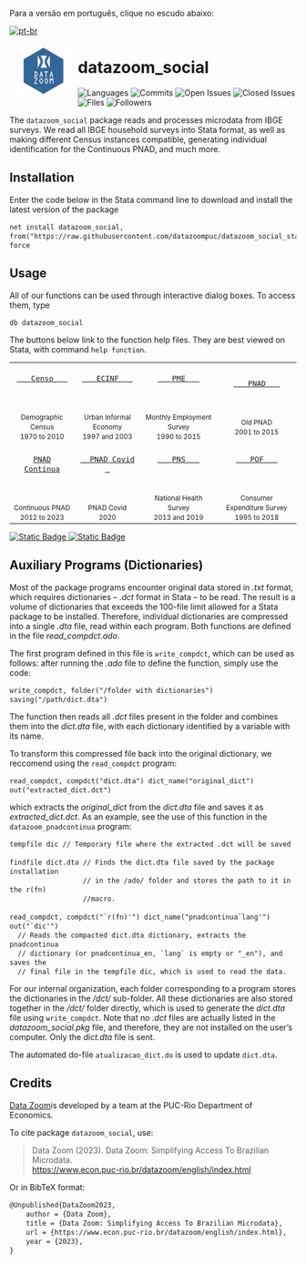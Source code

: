 
Para a versão em português, clique no escudo abaixo:
<!-- badges: start -->
[![pt-br](https://img.shields.io/badge/lang-pt--br-blue.svg)](https://github.com/datazoompuc/datazoom_social_Stata/blob/English-READ.ME/README.md)

<a href="https://github.com/datazoompuc/datazoom_social_Stata"><img src="https://raw.githubusercontent.com/datazoompuc/datazoom_social_stata/master/logo.png" align="left" width="100" hspace="10" vspace="6"></a>

<!-- README.md is generated from README.Rmd. Please edit that file -->

# datazoom_social

<!-- badges: start -->

![Languages](https://img.shields.io/github/languages/count/datazoompuc/datazoom_social_Stata?style=flat)
![Commits](https://img.shields.io/github/commit-activity/y/datazoompuc/datazoom_social_Stata?style=flat)
![Open
Issues](https://img.shields.io/github/issues-raw/datazoompuc/datazoom_social_Stata?style=flat)
![Closed
Issues](https://img.shields.io/github/issues-closed-raw/datazoompuc/datazoom_social_Stata?style=flat)
![Files](https://img.shields.io/github/directory-file-count/datazoompuc/datazoom_social_Stata?style=flat)
![Followers](https://img.shields.io/github/followers/datazoompuc?style=flat)
<!-- badges: end -->

The `datazoom_social` package reads and processes microdata from IBGE
surveys. We read all IBGE household surveys into Stata format, as well
as making different Census instances compatible, generating individual
identification for the Continuous PNAD, and much more.

## Installation <a name="instalacao"></a>

Enter the code below in the Stata command line to download and install
the latest version of the package

    net install datazoom_social, from("https://raw.githubusercontent.com/datazoompuc/datazoom_social_stata/master/") force

## Usage

All of our functions can be used through interactive dialog boxes. To
access them, type

    db datazoom_social

The buttons below link to the function help files. They are best viewed
on Stata, with command `help function`.

|                                                                                                                                                                                                                         |                                                                                                                                                                                                     |                                                                                                                                                                                                 |                                                                                                                                                                                                   |
|:-----------------------------------------------------------------------------------------------------------------------------------------------------------------------------------------------------------------------:|:---------------------------------------------------------------------------------------------------------------------------------------------------------------------------------------------------:|:-----------------------------------------------------------------------------------------------------------------------------------------------------------------------------------------------:|:-------------------------------------------------------------------------------------------------------------------------------------------------------------------------------------------------:|
|             <a href = "Censo/datazoom_censo_en.sthlp"> <kbd> <br>    <font size = 3> Censo </font>    <br><br> </kbd> </a> <br> <br> <small> Demographic Census </small> <br> <small> 1970 to 2010 </small>             | <a href = "ECINF/datazoom_ecinf_en.sthlp"> <kbd> <br>    <font size = 3> ECINF </font>    <br><br> </kbd> </a> <br><br> <small> Urban Informal Economy </small> <br> <small> 1997 and 2003 </small> | <a href = "PME/datazoom_pme_en.sthlp"> <kbd> <br>    <font size = 3> PME </font>    <br><br> </kbd> </a> <br><br> <small> Monthly Employment Survey </small> <br> <small> 1990 to 2015 </small> |         <a href = "PNAD/datazoom_pnad_en.sthlp"> <kbd> <br>    <font size = 3> PNAD </font>    <br><br> </kbd> </a> <br><br> <small> Old PNAD </small> <br> <small> 2001 to 2015 </small>         |
| <a href = "PNAD_Continua/Trimestral/datazoom_pnadcontinua_en.sthlp"> <kbd> <br> <font size = 3> PNAD Contínua </font> <br><br> </kbd> </a> <br><br> <small> Continuous PNAD </small> <br> <small> 2012 to 2023 </small> |     <a href = "PNAD_Covid/datazoom_pnad_covid_en.sthlp"> <kbd> <br>   <font size = 3> PNAD Covid </font>   <br><br> </kbd> </a> <br><br> <small> PNAD Covid </small> <br> <small> 2020 </small>     |  <a href = "PNS/datazoom_pns_en.sthlp"> <kbd> <br>    <font size = 3> PNS </font>    <br><br> </kbd> </a> <br><br> <small> National Health Survey </small> <br> <small> 2013 and 2019 </small>  | <a href = "POF/datazoom_pof_en.sthlp"> <kbd> <br>    <font size = 3> POF </font>    <br><br> </kbd> </a> <br><br> <small> Consumer Expenditure Survey </small> <br> <small> 1995 to 2018 </small> |

<a href = "#credits">![Static
Badge](https://img.shields.io/badge/Credits%20-%20PUC%20Rio%20Department%20of%20Economics%20-%20blue)
</a> <a href = "#credits"> ![Static
Badge](https://img.shields.io/badge/Citation%20-%20green) </a>

## Auxiliary Programs (Dictionaries)

Most of the package programs encounter original data stored in *.txt*
format, which requires dictionaries – *.dct* format in Stata – to be
read. The result is a volume of dictionaries that exceeds the 100-file
limit allowed for a Stata package to be installed. Therefore, individual
dictionaries are compressed into a single *.dta* file, read within each
program. Both functions are defined in the file *read_compdct.ado*.

The first program defined in this file is `write_compdct`, which can be
used as follows: after running the *.ado* file to define the function,
simply use the code:

    write_compdct, folder("/folder with dictionaries") saving("/path/dict.dta")

The function then reads all *.dct* files present in the folder and
combines them into the *dict.dta* file, with each dictionary identified
by a variable with its name.

To transform this compressed file back into the original dictionary, we
reccomend using the `read_compdct` program:

    read_compdct, compdct("dict.dta") dict_name("original_dict") out("extracted_dict.dct")

which extracts the *original_dict* from the *dict.dta* file and saves it
as *extracted_dict.dct*. As an example, see the use of this function in
the `datazoom_pnadcontinua` program:

    tempfile dic // Temporary file where the extracted .dct will be saved

    findfile dict.dta // Finds the dict.dta file saved by the package installation
                      // in the /ado/ folder and stores the path to it in the r(fn) 
                      //macro.

    read_compdct, compdct("`r(fn)'") dict_name("pnadcontinua`lang'") out("`dic'")
      // Reads the compacted dict.dta dictionary, extracts the pnadcontinua 
      // dictionary (or pnadcontinua_en, `lang` is empty or "_en"), and saves the 
      // final file in the tempfile dic, which is used to read the data.

For our internal organization, each folder corresponding to a program
stores the dictionaries in the */dct/* sub-folder. All these
dictionaries are also stored together in the */dct/* folder directly,
which is used to generate the *dict.dta* file using `write_compdct`.
Note that no *.dct* files are actually listed in the
*datazoom_social.pkg* file, and therefore, they are not installed on the
user’s computer. Only the *dict.dta* file is sent.

The automated do-file `atualizacao_dict.do` is used to update
`dict.dta`.

## Credits

[Data Zoom](https://www.econ.puc-rio.br/datazoom/)is developed by a team
at the PUC-Rio Department of Economics.

To cite package `datazoom_social`, use:

> Data Zoom (2023). Data Zoom: Simplifying Access To Brazilian
> Microdata.  
> <https://www.econ.puc-rio.br/datazoom/english/index.html>

Or in BibTeX format:

    @Unpublished{DataZoom2023,
        author = {Data Zoom},
        title = {Data Zoom: Simplifying Access To Brazilian Microdata},
        url = {https://www.econ.puc-rio.br/datazoom/english/index.html},
        year = {2023},
    }
